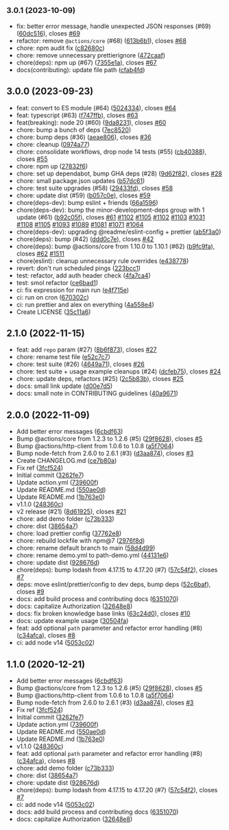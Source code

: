 ## <small>3.0.1 (2023-10-09)</small>

* fix: better error message, handle unexpected JSON responses (#69) ([60dc516](https://github.com/kanadgupta/glitch-sync/commit/60dc516)), closes [#69](https://github.com/kanadgupta/glitch-sync/issues/69)
* refactor: remove `@actions/core` (#68) ([613b6b1](https://github.com/kanadgupta/glitch-sync/commit/613b6b1)), closes [#68](https://github.com/kanadgupta/glitch-sync/issues/68)
* chore: npm audit fix ([c82680c](https://github.com/kanadgupta/glitch-sync/commit/c82680c))
* chore: remove unnecessary prettierignore ([472caaf](https://github.com/kanadgupta/glitch-sync/commit/472caaf))
* chore(deps): npm up (#67) ([7355e1a](https://github.com/kanadgupta/glitch-sync/commit/7355e1a)), closes [#67](https://github.com/kanadgupta/glitch-sync/issues/67)
* docs(contributing): update file path ([cfab4fd](https://github.com/kanadgupta/glitch-sync/commit/cfab4fd))



## 3.0.0 (2023-09-23)

* feat: convert to ES module (#64) ([5024334](https://github.com/kanadgupta/glitch-sync/commit/5024334)), closes [#64](https://github.com/kanadgupta/glitch-sync/issues/64)
* feat: typescript (#63) ([f747ffb](https://github.com/kanadgupta/glitch-sync/commit/f747ffb)), closes [#63](https://github.com/kanadgupta/glitch-sync/issues/63)
* feat(breaking): node 20 (#60) ([9da8231](https://github.com/kanadgupta/glitch-sync/commit/9da8231)), closes [#60](https://github.com/kanadgupta/glitch-sync/issues/60)
* chore: bump a bunch of deps ([7ec8520](https://github.com/kanadgupta/glitch-sync/commit/7ec8520))
* chore: bump deps (#36) ([aeae806](https://github.com/kanadgupta/glitch-sync/commit/aeae806)), closes [#36](https://github.com/kanadgupta/glitch-sync/issues/36)
* chore: cleanup ([0974a77](https://github.com/kanadgupta/glitch-sync/commit/0974a77))
* chore: consolidate workflows, drop node 14 tests (#55) ([cb40388](https://github.com/kanadgupta/glitch-sync/commit/cb40388)), closes [#55](https://github.com/kanadgupta/glitch-sync/issues/55)
* chore: npm up ([27832f6](https://github.com/kanadgupta/glitch-sync/commit/27832f6))
* chore: set up dependabot, bump GHA deps (#28) ([9d62f82](https://github.com/kanadgupta/glitch-sync/commit/9d62f82)), closes [#28](https://github.com/kanadgupta/glitch-sync/issues/28)
* chore: small package.json updates ([b57dc61](https://github.com/kanadgupta/glitch-sync/commit/b57dc61))
* chore: test suite upgrades (#58) ([29433fd](https://github.com/kanadgupta/glitch-sync/commit/29433fd)), closes [#58](https://github.com/kanadgupta/glitch-sync/issues/58)
* chore: update dist (#59) ([b057c0e](https://github.com/kanadgupta/glitch-sync/commit/b057c0e)), closes [#59](https://github.com/kanadgupta/glitch-sync/issues/59)
* chore(deps-dev): bump eslint + friends ([66a1596](https://github.com/kanadgupta/glitch-sync/commit/66a1596))
* chore(deps-dev): bump the minor-development-deps group with 1 update (#61) ([b92c05f](https://github.com/kanadgupta/glitch-sync/commit/b92c05f)), closes [#61](https://github.com/kanadgupta/glitch-sync/issues/61) [#1102](https://github.com/kanadgupta/glitch-sync/issues/1102) [#1105](https://github.com/kanadgupta/glitch-sync/issues/1105) [#1102](https://github.com/kanadgupta/glitch-sync/issues/1102) [#1103](https://github.com/kanadgupta/glitch-sync/issues/1103) [#1031](https://github.com/kanadgupta/glitch-sync/issues/1031) [#1108](https://github.com/kanadgupta/glitch-sync/issues/1108) [#1105](https://github.com/kanadgupta/glitch-sync/issues/1105) [#1093](https://github.com/kanadgupta/glitch-sync/issues/1093) [#1089](https://github.com/kanadgupta/glitch-sync/issues/1089) [#1081](https://github.com/kanadgupta/glitch-sync/issues/1081) [#1071](https://github.com/kanadgupta/glitch-sync/issues/1071) [#1064](https://github.com/kanadgupta/glitch-sync/issues/1064)
* chore(deps-dev): upgrading @readme/eslint-config + prettier ([ab5f3a0](https://github.com/kanadgupta/glitch-sync/commit/ab5f3a0))
* chore(deps): bump (#42) ([ddd0c7e](https://github.com/kanadgupta/glitch-sync/commit/ddd0c7e)), closes [#42](https://github.com/kanadgupta/glitch-sync/issues/42)
* chore(deps): bump @actions/core from 1.10.0 to 1.10.1 (#62) ([b9fc9fa](https://github.com/kanadgupta/glitch-sync/commit/b9fc9fa)), closes [#62](https://github.com/kanadgupta/glitch-sync/issues/62) [#1511](https://github.com/kanadgupta/glitch-sync/issues/1511)
* chore(eslint): cleanup unnecessary rule overrides ([e438778](https://github.com/kanadgupta/glitch-sync/commit/e438778))
* revert: don't run scheduled pings ([223bcc1](https://github.com/kanadgupta/glitch-sync/commit/223bcc1))
* test: refactor, add auth header check ([4fa7ca4](https://github.com/kanadgupta/glitch-sync/commit/4fa7ca4))
* test: smol refactor ([ce6bad1](https://github.com/kanadgupta/glitch-sync/commit/ce6bad1))
* ci: fix expression for main run ([e4f715e](https://github.com/kanadgupta/glitch-sync/commit/e4f715e))
* ci: run on cron ([670302c](https://github.com/kanadgupta/glitch-sync/commit/670302c))
* ci: run prettier and alex on everything ([4a558e4](https://github.com/kanadgupta/glitch-sync/commit/4a558e4))
* Create LICENSE ([35c11a6](https://github.com/kanadgupta/glitch-sync/commit/35c11a6))



## 2.1.0 (2022-11-15)

* feat: add `repo` param (#27) ([8b6f873](https://github.com/kanadgupta/glitch-sync/commit/8b6f873)), closes [#27](https://github.com/kanadgupta/glitch-sync/issues/27)
* chore: rename test file ([e52c7c7](https://github.com/kanadgupta/glitch-sync/commit/e52c7c7))
* chore: test suite (#26) ([4649a71](https://github.com/kanadgupta/glitch-sync/commit/4649a71)), closes [#26](https://github.com/kanadgupta/glitch-sync/issues/26)
* chore: test suite + usage example cleanups (#24) ([dcfeb75](https://github.com/kanadgupta/glitch-sync/commit/dcfeb75)), closes [#24](https://github.com/kanadgupta/glitch-sync/issues/24)
* chore: update deps, refactors (#25) ([2c5b83b](https://github.com/kanadgupta/glitch-sync/commit/2c5b83b)), closes [#25](https://github.com/kanadgupta/glitch-sync/issues/25)
* docs: small link update ([d00e7d5](https://github.com/kanadgupta/glitch-sync/commit/d00e7d5))
* docs: small note in CONTRIBUTING guidelines ([40a9671](https://github.com/kanadgupta/glitch-sync/commit/40a9671))



## 2.0.0 (2022-11-09)

* Add better error messages ([6cbdf63](https://github.com/kanadgupta/glitch-sync/commit/6cbdf63))
* Bump @actions/core from 1.2.3 to 1.2.6 (#5) ([29f8628](https://github.com/kanadgupta/glitch-sync/commit/29f8628)), closes [#5](https://github.com/kanadgupta/glitch-sync/issues/5)
* Bump @actions/http-client from 1.0.6 to 1.0.8 ([a5f7064](https://github.com/kanadgupta/glitch-sync/commit/a5f7064))
* Bump node-fetch from 2.6.0 to 2.6.1 (#3) ([d3aa874](https://github.com/kanadgupta/glitch-sync/commit/d3aa874)), closes [#3](https://github.com/kanadgupta/glitch-sync/issues/3)
* Create CHANGELOG.md ([ce7b80a](https://github.com/kanadgupta/glitch-sync/commit/ce7b80a))
* Fix ref ([3fcf524](https://github.com/kanadgupta/glitch-sync/commit/3fcf524))
* Initial commit ([3262fe7](https://github.com/kanadgupta/glitch-sync/commit/3262fe7))
* Update action.yml ([739600f](https://github.com/kanadgupta/glitch-sync/commit/739600f))
* Update README.md ([550ae0d](https://github.com/kanadgupta/glitch-sync/commit/550ae0d))
* Update README.md ([1b763e0](https://github.com/kanadgupta/glitch-sync/commit/1b763e0))
* v1.1.0 ([248360c](https://github.com/kanadgupta/glitch-sync/commit/248360c))
* v2 release (#21) ([8d61925](https://github.com/kanadgupta/glitch-sync/commit/8d61925)), closes [#21](https://github.com/kanadgupta/glitch-sync/issues/21)
* chore: add demo folder ([c73b333](https://github.com/kanadgupta/glitch-sync/commit/c73b333))
* chore: dist ([38654a7](https://github.com/kanadgupta/glitch-sync/commit/38654a7))
* chore: load prettier config ([37762e8](https://github.com/kanadgupta/glitch-sync/commit/37762e8))
* chore: rebuild lockfile with npm@7 ([2976f8d](https://github.com/kanadgupta/glitch-sync/commit/2976f8d))
* chore: rename default branch to main ([58d4d99](https://github.com/kanadgupta/glitch-sync/commit/58d4d99))
* chore: rename demo.yml to path-demo.yml ([44131e6](https://github.com/kanadgupta/glitch-sync/commit/44131e6))
* chore: update dist ([928676d](https://github.com/kanadgupta/glitch-sync/commit/928676d))
* chore(deps): bump lodash from 4.17.15 to 4.17.20 (#7) ([57c54f2](https://github.com/kanadgupta/glitch-sync/commit/57c54f2)), closes [#7](https://github.com/kanadgupta/glitch-sync/issues/7)
* deps: move eslint/prettier/config to dev deps, bump deps ([52c6baf](https://github.com/kanadgupta/glitch-sync/commit/52c6baf)), closes [#9](https://github.com/kanadgupta/glitch-sync/issues/9)
* docs: add build process and contributing docs ([6351070](https://github.com/kanadgupta/glitch-sync/commit/6351070))
* docs: capitalize Authorization ([32648e8](https://github.com/kanadgupta/glitch-sync/commit/32648e8))
* docs: fix broken knowledge base links ([63c24d0](https://github.com/kanadgupta/glitch-sync/commit/63c24d0)), closes [#10](https://github.com/kanadgupta/glitch-sync/issues/10)
* docs: update example usage ([30504fa](https://github.com/kanadgupta/glitch-sync/commit/30504fa))
* feat: add optional `path` parameter and refactor error handling (#8) ([c34afca](https://github.com/kanadgupta/glitch-sync/commit/c34afca)), closes [#8](https://github.com/kanadgupta/glitch-sync/issues/8)
* ci: add node v14 ([5053c02](https://github.com/kanadgupta/glitch-sync/commit/5053c02))



## 1.1.0 (2020-12-21)

* Add better error messages ([6cbdf63](https://github.com/kanadgupta/glitch-sync/commit/6cbdf63))
* Bump @actions/core from 1.2.3 to 1.2.6 (#5) ([29f8628](https://github.com/kanadgupta/glitch-sync/commit/29f8628)), closes [#5](https://github.com/kanadgupta/glitch-sync/issues/5)
* Bump @actions/http-client from 1.0.6 to 1.0.8 ([a5f7064](https://github.com/kanadgupta/glitch-sync/commit/a5f7064))
* Bump node-fetch from 2.6.0 to 2.6.1 (#3) ([d3aa874](https://github.com/kanadgupta/glitch-sync/commit/d3aa874)), closes [#3](https://github.com/kanadgupta/glitch-sync/issues/3)
* Fix ref ([3fcf524](https://github.com/kanadgupta/glitch-sync/commit/3fcf524))
* Initial commit ([3262fe7](https://github.com/kanadgupta/glitch-sync/commit/3262fe7))
* Update action.yml ([739600f](https://github.com/kanadgupta/glitch-sync/commit/739600f))
* Update README.md ([550ae0d](https://github.com/kanadgupta/glitch-sync/commit/550ae0d))
* Update README.md ([1b763e0](https://github.com/kanadgupta/glitch-sync/commit/1b763e0))
* v1.1.0 ([248360c](https://github.com/kanadgupta/glitch-sync/commit/248360c))
* feat: add optional `path` parameter and refactor error handling (#8) ([c34afca](https://github.com/kanadgupta/glitch-sync/commit/c34afca)), closes [#8](https://github.com/kanadgupta/glitch-sync/issues/8)
* chore: add demo folder ([c73b333](https://github.com/kanadgupta/glitch-sync/commit/c73b333))
* chore: dist ([38654a7](https://github.com/kanadgupta/glitch-sync/commit/38654a7))
* chore: update dist ([928676d](https://github.com/kanadgupta/glitch-sync/commit/928676d))
* chore(deps): bump lodash from 4.17.15 to 4.17.20 (#7) ([57c54f2](https://github.com/kanadgupta/glitch-sync/commit/57c54f2)), closes [#7](https://github.com/kanadgupta/glitch-sync/issues/7)
* ci: add node v14 ([5053c02](https://github.com/kanadgupta/glitch-sync/commit/5053c02))
* docs: add build process and contributing docs ([6351070](https://github.com/kanadgupta/glitch-sync/commit/6351070))
* docs: capitalize Authorization ([32648e8](https://github.com/kanadgupta/glitch-sync/commit/32648e8))
